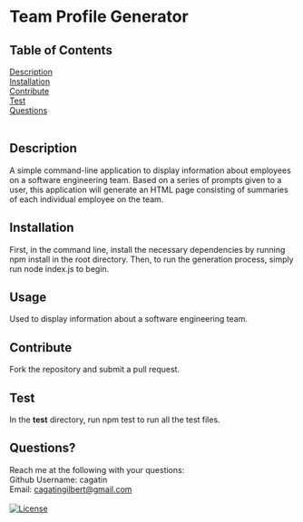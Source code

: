 # Team Profile Generator

## Table of Contents
[Description](#description) <br />
[Installation](#installation) <br />
[Contribute](#contribute) <br />
[Test](#test) <br />
[Questions](#questions) <br />
<br />

## Description
A simple command-line application to display information about employees on a software engineering team. Based on a series of prompts given to a user, this application will generate an HTML page consisting of summaries of each individual employee on the team. <br />

## Installation
First, in the command line, install the necessary dependencies by running npm install in the root directory. Then, to run the generation process, simply run node index.js to begin. <br/>

## Usage
Used to display information about a software engineering team. <br/>

## Contribute
Fork the repository and submit a pull request. <br/>

## Test
In the __test__ directory, run npm test to run all the test files. <br/>

## Questions? 
Reach me at the following with your questions: <br/>
Github Username: cagatin <br/>
Email:  cagatingilbert@gmail.com <br/>
<br/>
[![License](https://img.shields.io/badge/License-MIT-yellow.svg)](https://opensource.org/licenses/MIT)